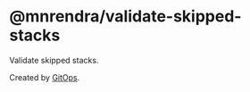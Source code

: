 # @mnrendra/validate-skipped-stacks
Validate skipped stacks.

Created by [GitOps](https://gitops.sh).
